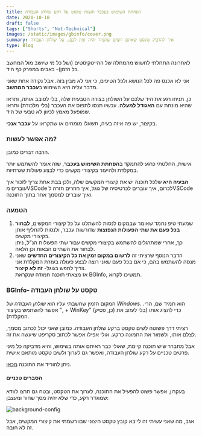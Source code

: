```yaml
---
title: הפחתת השימוש בעכבר והצגת טקסט על רקע שולחן העבודה
date: 2020-10-18
draft: false
tags: ["Shorts", "Not-Technical"]
images: /static/images/gbinfo/cover.png
summary: איך להדביק טקסט שאתם רוצים שתמיד יהיה זמין לכם, על שולחן העבודה
type: Blog
---
```


לאחרונה התחלתי לחשוש מהמחלה של ההייטקיסטים (ושל כל מי שיושב מול המחשב כל הזמן)- כאבים במפרק כף היד.

אני לא אכנס פה לכל הנושא ולכל הטיפים, כי אני לא מבין בזה. אבל נקודה אחת שאני מדבר עליה היא השימוש ב**עכבר המחשב**.

כן, תניחו רגע את היד שלכם על השולחן בצורה הטבעית שלה, בלי לסובב אותה, ותראו שהיא מונחת עם **האגודל למעלה**. עכשיו תנסו לתפוס את העכבר (בלי מלכודת) ותראו שמופעל מאמץ לכיוון לא טבעי של היד.

בקיצור, יש פה איזה בעיה, תשאלו מומחים או שתקראו על **עכבר אנכי**.

### מה אפשר לעשות?

הרבה דברים כמובן.

אישית, החלטתי כרגע להתמקד ב**הפחתת השימוש בעכבר**, שזה אומר להשתמש יותר במקלדת ולהיעזר בקיצורי מקשים כדי לבצע פעולות שגרתיות.

**הבעיה היא** שלכל תוכנה יש את קיצורי המקשים שלה, ולכן בבת אחת צריך לזכור איך עוברים מVSCode לכרום, איך עוברים לכרטיסיה של גוגל, איך חוזרים חזרה לVSCode ואיך עוברים למסמך אחר בתוך התוכנה.

### הטמעה

1. שמעתי טיפ נחמד שאומר שבמקום לנסות להשתלט על כל קיצורי המקשים, **לבחור בכל פעם את שתי הפעולות הנפוצות** שדורשות עכבר, ולנסות להחליף אותן בקיצורי מקשים.  
   כך, אחרי שמתרגלים להשתמש בקיצורי מקשים עבור שתי הפעולות הנ"ל, ניתן לבחור את השתיים הבאות וכן הלאה.
2. הדבר הנוסף שרציתי זה **לרשום במקום זמין את כל הקיצורים החדשים** שאני מנסה להשתמש בהם, כי אם בכל פעם שאני רוצה לבצע פעולה בעזרת המקלדת אני צריך לחפש בגוגל- **זה לא קיצור**.  
   אז מצאתי תוכנה חמודה שנקראת BGInfo, תמשיכו לקרוא.

### BGInfo- טקסט על שולחן העבודה

המקום הזמין שחשבתי עליו הוא _שולחן העבודה של Windows_. הוא תמיד שם, הרי. אפשר להשתמש בקיצור ", + WinKey" (כן, פסיק) כדי להציג אותו (בלי לעזוב את המקלדת).

רציתי דרך פשוטה לשים טקסט ברקע שולחן העבודה. כמובן שאני יכול לכתוב מסמך, לצלם אותו, ולשמור את התמונה כרקע. אולי אפילו אפשר לכתוב סקריפט שיעשה את זה.

אבל מתברר שיש תוכנה קיימת, שאולי כבר ראיתם אותה בשימוש, והיא מדביקה כל מיני פרטים טכניים על רקע שולחן העבודה, ואפשר גם לערוך ולשים טקסט מותאם אישית.

ניתן להוריד את התוכנה [מכאן](https://docs.microsoft.com/en-us/sysinternals/downloads/bginfo).

#### הסברים טכניים

בעקרון, אפשר פשוט להפעיל את התוכנה, לערוך את הטקסט, ובטח גם תרצו לוודא שמוגדר רקע, כדי שלא יהיה מסך שחור ומעצבן:

![background-config](/static/images/gbinfo/backround-config.png)

אגב, מה שאני עשיתי זה לייבא קובץ טקסט חיצוני שבו רשמתי את קיצורי המקשים, אבל זה לא חובה.
